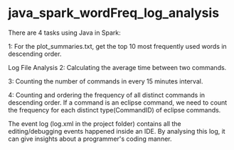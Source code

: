 # java_spark_wordFreq_log_analysis

There are 4 tasks using Java in Spark:

1: For the plot_summaries.txt, get the top 10 most frequently used words in descending order. 

Log File Analysis
2: Calculating the average time between two commands. 

3: Counting the number of commands in every 15 minutes interval.

4: Counting and ordering the frequency of all distinct commands in descending order. If a command is an eclipse command, we need to count the frequency for each distinct type(CommandID) of eclipse commands.

The event log (log.xml in the project folder) contains all the editing/debugging events happened inside an IDE. By analysing this log, it can give insights about a programmer's coding manner.
